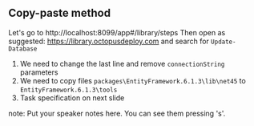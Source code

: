 ## Copy-paste method

Let's go to http://localhost:8099/app#/library/steps
Then open as suggested: https://library.octopusdeploy.com and search for `Update-Database`

1. We need to change the last line and remove `connectionString` parameters
2. We need to copy files `packages\EntityFramework.6.1.3\lib\net45` to `EntityFramework.6.1.3\tools`
3. Task specification on next slide


note:
    Put your speaker notes here.
    You can see them pressing 's'.
